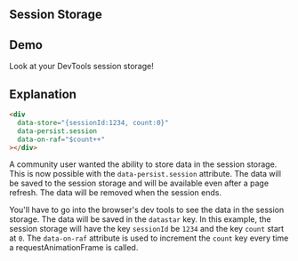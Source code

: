 ## Session Storage

## Demo

<div data-store="{sessionId:1234, count:0}" data-persist.session data-on-raf="$count++">Look at your DevTools session storage!</div>

## Explanation

```html
<div
  data-store="{sessionId:1234, count:0}"
  data-persist.session 
  data-on-raf="$count++"
></div>
```

A community user wanted the ability to store data in the session storage. This is now possible with the `data-persist.session` attribute. The data will be saved to the session storage and will be available even after a page refresh. The data will be removed when the session ends.

You'll have to go into the browser's dev tools to see the data in the session storage. The data will be saved in the `datastar` key. In this example, the session storage will have the key `sessionId` be `1234` and the key `count` start at `0`. The `data-on-raf` attribute is used to increment the `count` key every time a requestAnimationFrame is called.
